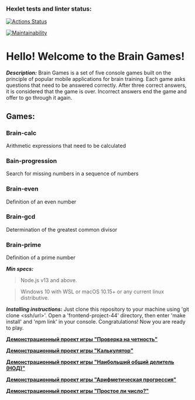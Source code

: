 ### Hexlet tests and linter status:

[![Actions Status](https://github.com/Yakubovskaya/frontend-project-44/workflows/hexlet-check/badge.svg)](https://github.com/Yakubovskaya/frontend-project-44/actions)

[![Maintainability](https://api.codeclimate.com/v1/badges/bf726e305f9665a03f0c/maintainability)](https://codeclimate.com/github/Yakubovskaya/frontend-project-44/maintainability)

# Hello! Welcome to the Brain Games!

**_Description:_**
Brain Games is a set of five console games built on the principle of popular mobile applications for brain training. Each game asks questions that need to be answered correctly. After three correct answers, it is considered that the game is over. Incorrect answers end the game and offer to go through it again.

## Games:

### Brain-calc

Arithmetic expressions that need to be calculated

### Bain-progression

Search for missing numbers in a sequence of numbers

### Brain-even

Definition of an even number

### Brain-gcd

Determination of the greatest common divisor

### Brain-prime

Definition of a prime number

**_Min specs:_**

> Node.js v13 and above.

> Windows 10 with WSL or macOS 10.15+ or any current linux distributive.

**_Installing instructions:_**
Just clone this repository to your machine using 'git clone <ssh/url>'. Open a 'frontend-project-44' directory, then enter 'make install' and 'npm link' in your console. Congratulations! Now you are ready to play.

**[Демонстрационный проект игры "Проверка на четность"](https://asciinema.org/a/CXPRxNkmRDH3nkf5tiJMGvGC5)**

**[Демонстрационный проект игры "Калькулятор"](https://asciinema.org/a/ZXuCHn4xgKhU55gRaF4SlChkh)**

**[Демонстрационный проект игры "Наибольший общий делитель (НОД)"](https://asciinema.org/a/bbuWupvhLJfaApYDexZ7uiW6C)**

**[Демонстрационный проект игры "Арифметическая прогрессия"](https://asciinema.org/a/PFVIgAZJasqoWUdR7xs5BbAW5)**

**[Демонстрационный проект игры "Простое ли число?"](https://asciinema.org/a/vvBEj6FVQWVEAmM0PyQAlJuAb)**

